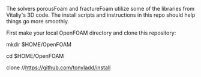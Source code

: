 The solvers porousFoam and fractureFoam utilize some of the libraries
from Vitaliy's 3D code. The install scripts and instructions in this
repo should help things go more smoothly. 

First make your local OpenFOAM directory and clone this repository:

mkdir $HOME/OpenFOAM

cd $HOME/OpenFOAM

clone //https://github.com/tonyladd/install

